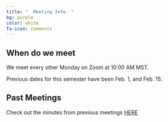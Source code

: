 ```yaml
---
title: "  Meeting Info  "
bg: purple
color: white
fa-icon: comments
---
```


## When do we meet
We meet every other Monday on Zoom at 10:00 AM MST. 

Previous dates for this semester have been Feb. 1, and Feb. 15. 


## Past Meetings

Check out the minutes from previous meetings [HERE](https://docs.google.com/document/d/1fgRbg_wIIDVRq55lGUKMuYTF_4RjbiSYvMHMO_TJe5g/edit?usp=sharing)

